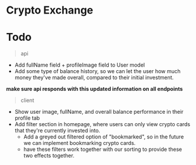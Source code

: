 # Crypto Exchange

# Todo

> api

- Add fullName field + profileImage field to User model
- Add some type of balance history, so we can let the user how much money they've made overall, compared to their initial investment.

**make sure api responds with this updated information on all endpoints**

> client

- Show user image, fullName, and overall balance performance in their profile tab
- Add filter section in homepage, where users can only view crypto cards that they're currently invested into.
  - Add a greyed out filtered option of "bookmarked", so in the future we can implement bookmarking crypto cards.
  - have these filters work together with our sorting to provide these two effects together.
